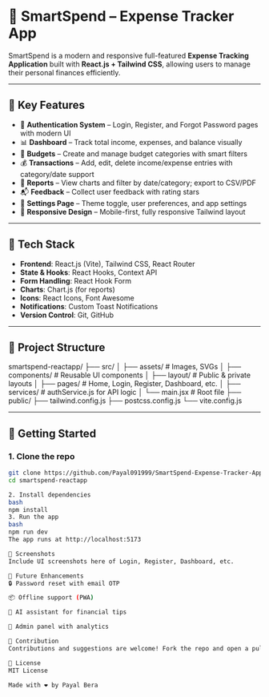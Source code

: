 # 💸 SmartSpend – Expense Tracker App

SmartSpend is a modern and responsive full-featured **Expense Tracking Application** built with **React.js + Tailwind CSS**, allowing users to manage their personal finances efficiently.

---

## 🔑 Key Features

- 🔐 **Authentication System** – Login, Register, and Forgot Password pages with modern UI
- 📊 **Dashboard** – Track total income, expenses, and balance visually
- 💼 **Budgets** – Create and manage budget categories with smart filters
- 💰 **Transactions** – Add, edit, delete income/expense entries with category/date support
- 📁 **Reports** – View charts and filter by date/category; export to CSV/PDF
- 📬 **Feedback** – Collect user feedback with rating stars
- 🧾 **Settings Page** – Theme toggle, user preferences, and app settings
- 📱 **Responsive Design** – Mobile-first, fully responsive Tailwind layout

---

## 🧱 Tech Stack

- **Frontend**: React.js (Vite), Tailwind CSS, React Router
- **State & Hooks**: React Hooks, Context API
- **Form Handling**: React Hook Form
- **Charts**: Chart.js (for reports)
- **Icons**: React Icons, Font Awesome
- **Notifications**: Custom Toast Notifications
- **Version Control**: Git, GitHub

---

## 📂 Project Structure

smartspend-reactapp/
├── src/
│ ├── assets/ # Images, SVGs
│ ├── components/ # Reusable UI components
│ ├── layout/ # Public & private layouts
│ ├── pages/ # Home, Login, Register, Dashboard, etc.
│ ├── services/ # authService.js for API logic
│ └── main.jsx # Root file
├── public/
├── tailwind.config.js
├── postcss.config.js
└── vite.config.js


---

## 🚀 Getting Started

### 1. Clone the repo

```bash
git clone https://github.com/Payal091999/SmartSpend-Expense-Tracker-App.git
cd smartspend-reactapp

2. Install dependencies
bash
npm install
3. Run the app
bash
npm run dev
The app runs at http://localhost:5173

📸 Screenshots
Include UI screenshots here of Login, Register, Dashboard, etc.

📌 Future Enhancements
🔒 Password reset with email OTP

📦 Offline support (PWA)

🧠 AI assistant for financial tips

👤 Admin panel with analytics

🤝 Contribution
Contributions and suggestions are welcome! Fork the repo and open a pull request.

📄 License
MIT License

Made with ❤️ by Payal Bera
